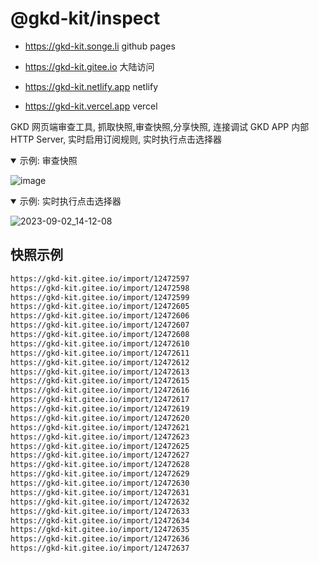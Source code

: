 # @gkd-kit/inspect

- <https://gkd-kit.songe.li> github pages

- <https://gkd-kit.gitee.io> 大陆访问

- <https://gkd-kit.netlify.app> netlify

- <https://gkd-kit.vercel.app> vercel

GKD 网页端审查工具, 抓取快照,审查快照,分享快照, 连接调试 GKD APP 内部 HTTP Server, 实时启用订阅规则, 实时执行点击选择器

<details open>
  <summary>示例: 审查快照</summary>

![image](https://github.com/gkd-kit/inspect/assets/38517192/f37ec43c-cb39-4745-ad5b-e11a02cc5c28)

</details>

<details open>
  <summary>示例: 实时执行点击选择器</summary>

![2023-09-02_14-12-08](https://github.com/gkd-kit/inspect/assets/38517192/af79f677-bac0-49a3-964c-6d4cace9d9c9)

</details>

## 快照示例

```txt
https://gkd-kit.gitee.io/import/12472597
https://gkd-kit.gitee.io/import/12472598
https://gkd-kit.gitee.io/import/12472599
https://gkd-kit.gitee.io/import/12472605
https://gkd-kit.gitee.io/import/12472606
https://gkd-kit.gitee.io/import/12472607
https://gkd-kit.gitee.io/import/12472608
https://gkd-kit.gitee.io/import/12472610
https://gkd-kit.gitee.io/import/12472611
https://gkd-kit.gitee.io/import/12472612
https://gkd-kit.gitee.io/import/12472613
https://gkd-kit.gitee.io/import/12472615
https://gkd-kit.gitee.io/import/12472616
https://gkd-kit.gitee.io/import/12472617
https://gkd-kit.gitee.io/import/12472619
https://gkd-kit.gitee.io/import/12472620
https://gkd-kit.gitee.io/import/12472621
https://gkd-kit.gitee.io/import/12472623
https://gkd-kit.gitee.io/import/12472625
https://gkd-kit.gitee.io/import/12472627
https://gkd-kit.gitee.io/import/12472628
https://gkd-kit.gitee.io/import/12472629
https://gkd-kit.gitee.io/import/12472630
https://gkd-kit.gitee.io/import/12472631
https://gkd-kit.gitee.io/import/12472632
https://gkd-kit.gitee.io/import/12472633
https://gkd-kit.gitee.io/import/12472634
https://gkd-kit.gitee.io/import/12472635
https://gkd-kit.gitee.io/import/12472636
https://gkd-kit.gitee.io/import/12472637
```
